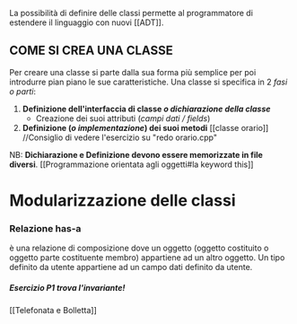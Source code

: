 La possibilità di definire delle classi permette al programmatore di estendere il linguaggio con nuovi [[ADT]]. 

**COME SI CREA UNA CLASSE**
---
Per creare una classe si parte dalla sua forma più semplice per poi introdurre pian piano le sue caratteristiche. Una classe si specifica in 2 *fasi o parti*:
1. **Definizione dell'interfaccia di classe _o dichiarazione della classe_**
	- Creazione dei suoi attributi (*campi dati / fields*)
2. **Definizione (_o implementazione_) dei suoi metodi**
[[classe orario]] //Consiglio di vedere l'esercizio su "redo orario.cpp"

NB: **Dichiarazione e Definizione devono essere memorizzate in file diversi**.
[[Programmazione orientata agli oggetti#la keyword this]]
# Modularizzazione delle classi

### Relazione has-a

è una relazione di composizione dove un oggetto (oggetto costituito o oggetto parte costituente membro) appartiene ad un altro oggetto. Un tipo definito da utente appartiene ad un campo dati definito da utente.

##### Esercizio P1 trova l'invariante!
[[Telefonata e Bolletta]]
